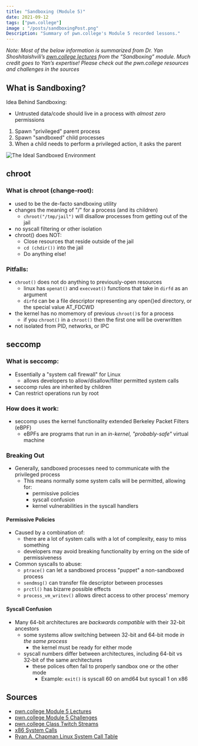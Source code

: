 ```yaml
---
title: "Sandboxing (Module 5)"
date: 2021-09-12
tags: ["pwn.college"]
image : "/posts/sandboxingPost.png"
Description: "Summary of pwn.college's Module 5 recorded lessons."
---
```

*Note: Most of the below information is summarized from Dr. Yan Shoshitaishvili’s [pwn.college lectures](https://pwn.college/modules/sandbox) from the “Sandboxing” module. Much credit goes to Yan’s expertise! Please check out the pwn.college resources and challenges in the sources*

## What is Sandboxing?
Idea Behind Sandboxing:
- Untrusted data/code should live in a process with *almost zero* permissions
1. Spawn "privileged" parent process
2. Spawn "sandboxed" child processes
3. When a child needs to perform a privileged action, it asks the parent

![The Ideal Sandboxed Environment](../idealSandbox.png)

## chroot
### What is chroot (change-root):
- used to be the de-facto sandboxing utility
- changes the meaning of "/" for a process (and its children)
    - `chroot("/tmp/jail")` will disallow processes from getting out of the jail
- no syscall filtering or other isolation
- chroot() does NOT:
    - Close resources that reside outside of the jail
    - `cd (chdir())` into the jail
    - Do anything else!
### Pitfalls:
- `chroot()` does not do anything to previously-open resources
    - linux has `openat()` and `execveat()` functions that take in `dirfd` as an argument
    - `dirfd` can be a file descriptor representing any open()ed directory, or the special value AT_FDCWD
- the kernel has no momemory of previous `chroot()`s for a process
    - if you `chroot()` in a `chroot()` then the first one will be overwritten
- not isolated from PID, networks, or IPC

## seccomp
### What is seccomp:
- Essentially a "system call firewall" for Linux
    - allows developers to allow/disallow/filter permitted system calls
- seccomp rules are inherited by children
- Can restrict operations run by root
### How does it work:
- seccomp uses the kernel functionality extended Berkeley Packet Filters (eBPF)
    - eBPFs are programs that run in an *in-kernel, "probably-safe"* virtual machine

### Breaking Out
- Generally, sandboxed processes need to communicate with the privileged process
    - This means normally some system calls will be permitted, allowing for:
        - permissive policies
        - syscall confusion
        - kernel vulnerabilities in the syscall handlers

#### Permissive Policies
- Caused by a combination of:
    - there are a lot of system calls with a lot of complexity, easy to miss something
    - developers may avoid breaking functionality by erring on the side of permissiveness
- Common syscalls to abuse:
    - `ptrace()` can let a sandboxed process "puppet" a non-sandboxed process
    - `sendmsg()` can transfer file descriptor between processes
    - `prctl()` has bizarre possible effects
    - `process_vm_writev()` allows direct access to other process' memory

#### Syscall Confusion
- Many 64-bit architectures are *backwards compatible* with their 32-bit ancestors
    - some systems allow switching between 32-bit and 64-bit mode *in the same process*
        - the kernel must be ready for either mode
    - syscall numbers differ between architectures, including 64-bit vs 32-bit of the same architectures
        - these polices often fail to properly sandbox one or the other mode
            - Example: `exit()` is syscall 60 on amd64 but syscall 1 on x86

## Sources
- [pwn.college Module 5 Lectures](https://pwn.college/modules/sandbox)
- [pwn.college Module 5 Challenges](https://dojo.pwn.college/challenges/sandbox)
- [pwn.college Class Twitch Streams](https://www.twitch.tv/pwncollege)
- [x86 System Calls](https://x86.syscall.sh/)
- [Ryan A. Chapman Linux System Call Table](https://blog.rchapman.org/posts/Linux_System_Call_Table_for_x86_64/)
